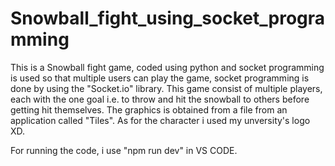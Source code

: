 # Snowball_fight_using_socket_programming

This is a Snowball fight game, coded using python and socket programming is used so that multiple users can play the game, socket programming is done by using the "Socket.io" library. This game consist of multiple players, each with the one goal i.e. to throw and hit the snowball to others before getting hit themselves. The graphics is obtained from a file from an application called "Tiles". As for the character i used my unversity's logo XD.

For running the code, i use "npm run dev" in VS CODE.
